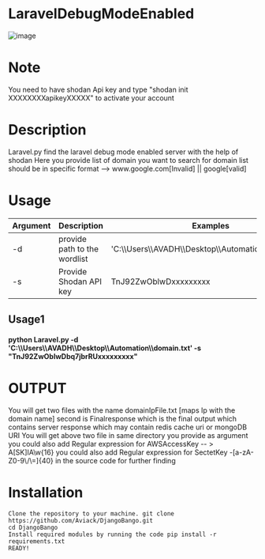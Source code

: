 # LaravelDebugModeEnabled
![image](https://user-images.githubusercontent.com/91685640/153610818-2085eb64-209f-43ff-9d43-2cbc7ebaed26.png)



<h1>Note</h1>
You need to have shodan Api key and type "shodan init XXXXXXXXapikeyXXXXX" to activate your account

<h1>Description</h1>
Laravel.py find the laravel debug mode enabled server with the help of shodan 
Here you provide list of domain you want to search for 
domain list should be in specific format --> www.google.com[Invalid] || google[valid]

<h1>Usage</h1>

<table>
<thead>
<tr>
<th>Argument</th>
<th>Description</th>
<th>Examples</th>
</tr>
</thead>
<tbody>
<tr>
<td>-d</td>
<td>provide path to the wordlist</td>
<td>'C:\\Users\\AVADH\\Desktop\\Automation\\domain.txt'</td>
</tr>
<tr>
<td>-s</td>
<td>Provide Shodan API key</td>
<td>TnJ92ZwOblwDxxxxxxxxx</td>
</tr>
</tbody>
</table>
  
  
<h2>Usage1</h2><h4>python Laravel.py  -d  'C:\\Users\\AVADH\\Desktop\\Automation\\domain.txt'  -s  "TnJ92ZwOblwDbq7jbrRUxxxxxxxxx"</h4>
  
  
<h1>OUTPUT</h1>
You will get two files with the name domainIpFile.txt [maps Ip with the domain name]
second is Finalresponse which is the final output which contains server response which may contain redis cache uri or mongoDB URI 
You will get above two file in same directory you provide as argument
you could also add Regular expression for AWSAccessKey -- > A[SK]IA\w{16}
you could also add Regular expression for SectetKey -[a-zA-Z0-9\/\=]{40} in the source code for further finding

  
<h1>Installation</h1>
 
    Clone the repository to your machine. git clone https://github.com/Aviack/DjangoBango.git
    cd DjangoBango
    Install required modules by running the code pip install -r requirements.txt
    READY!
